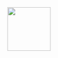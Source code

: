 <div id="header" align="center">
  <img src="https://images-wixmp-ed30a86b8c4ca887773594c2.wixmp.com/f/31aee707-78e5-425f-82d2-218e7741d947/dsqy0f-113aad46-d3e8-4297-af99-07f7750f086c.jpg?token=eyJ0eXAiOiJKV1QiLCJhbGciOiJIUzI1NiJ9.eyJzdWIiOiJ1cm46YXBwOjdlMGQxODg5ODIyNjQzNzNhNWYwZDQxNWVhMGQyNmUwIiwiaXNzIjoidXJuOmFwcDo3ZTBkMTg4OTgyMjY0MzczYTVmMGQ0MTVlYTBkMjZlMCIsIm9iaiI6W1t7InBhdGgiOiJcL2ZcLzMxYWVlNzA3LTc4ZTUtNDI1Zi04MmQyLTIxOGU3NzQxZDk0N1wvZHNxeTBmLTExM2FhZDQ2LWQzZTgtNDI5Ny1hZjk5LTA3Zjc3NTBmMDg2Yy5qcGcifV1dLCJhdWQiOlsidXJuOnNlcnZpY2U6ZmlsZS5kb3dubG9hZCJdfQ.3UGXiRF7dpEFaMu_i-BcXsAytqguT6kliS3jAkc-bFo](https://steamuserimages-a.akamaihd.net/ugc/2068887196676534572/10BBF4BCB416B153E4EB7EE968EB5B6F6B76BDF2/)https://steamuserimages-a.akamaihd.net/ugc/2068887196676534572/10BBF4BCB416B153E4EB7EE968EB5B6F6B76BDF2/" width="100"/>
</div>
